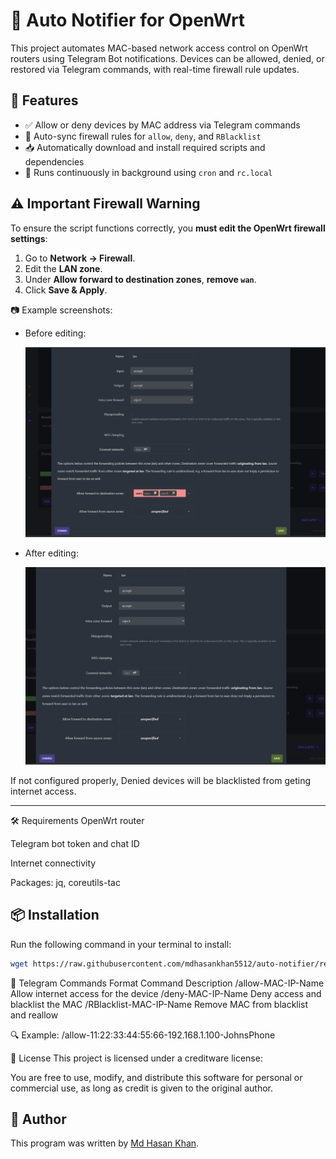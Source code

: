 # 🔔 Auto Notifier for OpenWrt

This project automates MAC-based network access control on OpenWrt routers using Telegram Bot notifications. Devices can be allowed, denied, or restored via Telegram commands, with real-time firewall rule updates.

## 🚀 Features

- ✅ Allow or deny devices by MAC address via Telegram commands
- 🔄 Auto-sync firewall rules for `allow`, `deny`, and `RBlacklist`
- 📥 Automatically download and install required scripts and dependencies
- 🔄 Runs continuously in background using `cron` and `rc.local`

## ⚠️ Important Firewall Warning

To ensure the script functions correctly, you **must edit the OpenWrt firewall settings**:

1. Go to **Network → Firewall**.
2. Edit the **LAN zone**.
3. Under **Allow forward to destination zones**, **remove `wan`**.
4. Click **Save & Apply**.

📷 Example screenshots:

- Before editing:

  ![Firewall Settings - Before](firewall_before.png)

- After editing:

  ![Firewall Settings - After](firewall_after.png)

If not configured properly,  Denied devices will be blacklisted from geting internet access.

---
🛠 Requirements
OpenWrt router

Telegram bot token and chat ID

Internet connectivity

Packages: jq, coreutils-tac

## 📦 Installation

Run the following command in your terminal to install:

```bash
wget https://raw.githubusercontent.com/mdhasankhan5512/auto-notifier/refs/heads/main/setup_notifier.sh && chmod +x setup_notifier.sh && sh setup_notifier.sh
```

💬 Telegram Commands Format
Command	Description
/allow-MAC-IP-Name	Allow internet access for the device
/deny-MAC-IP-Name	Deny access and blacklist the MAC
/RBlacklist-MAC-IP-Name	Remove MAC from blacklist and reallow

🔍 Example:
/allow-11:22:33:44:55:66-192.168.1.100-JohnsPhone

📃 License
This project is licensed under a creditware license:

You are free to use, modify, and distribute this software for personal or commercial use, as long as credit is given to the original author.

## 👤 Author

This program was written by [Md Hasan Khan](https://www.facebook.com/hasan2unknown).


